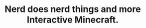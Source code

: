 ---
title: "Nerd does nerd things and more Interactive Minecraft."
streamDate: 7-7-2024
game: "Minecraft"
gameCoverURL: "https://images.igdb.com/igdb/image/upload/t_cover_big/co8fu7.webp"
vodUrl: "https://www.youtube.com/watch?v=Tg4OsRpODdI"
thumbnail: "https://img.youtube.com/vi/Tg4OsRpODdI/maxresdefault.jpg"
duration: "1:39:00"
---